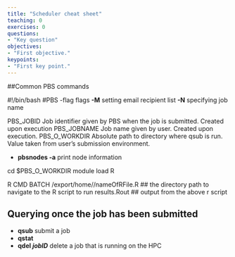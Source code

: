 ```yaml
---
title: "Scheduler cheat sheet"
teaching: 0
exercises: 0
questions:
- "Key question"
objectives:
- "First objective."
keypoints:
- "First key point."
---
```


##Common PBS commands

#!/bin/bash
#PBS -flag
flags   **-M** setting email recipient list
        **-N** specifying job name


PBS_JOBID       Job identifier given by PBS when the job is submitted. Created upon execution
PBS_JOBNAME     Job name given by user. Created upon execution.
PBS_O_WORKDIR   Absolute path to directory where qsub is run. Value taken from user’s submission environment.




* **pbsnodes -a** print node information


cd $PBS_O_WORKDIR
module load R

R CMD BATCH /export/home/<sNumber>/nameOfRFile.R ## the directory path to navigate to the R script to run
results.Rout ## output from the above r script

## Querying once the job has been submitted
* **qsub** submit a job
* **qstat**
* **qdel *jobID*** delete a job that is running on the HPC